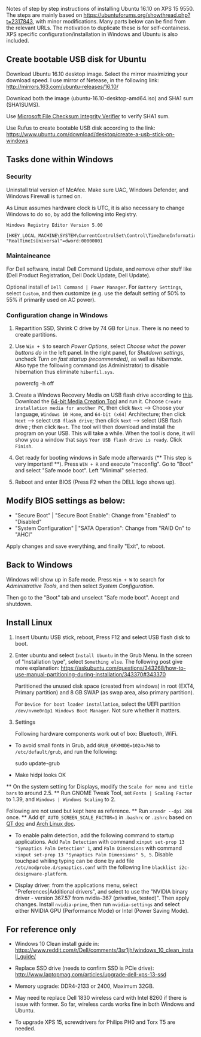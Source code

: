 Notes of step by step instructions of installing Ubuntu 16.10 on XPS
15 9550. The steps are mainly based on
https://ubuntuforums.org/showthread.php?t=2317843, with minor
modifications. Many parts below can be find from the relevant
URLs. The motivation to duplicate these is for self-containess. XPS
specific configuration/installation in Windows and Ubuntu is also
included.

## Create bootable USB disk for Ubuntu

Download Ubuntu 16.10 desktop image. Select the mirror maximizing your download speed.
I use mirror of Netease, in the following link: http://mirrors.163.com/ubuntu-releases/16.10/

Download both the image (ubuntu-16.10-desktop-amd64.iso) and SHA1 sum (SHA1SUMS).

Use [Microsoft File Checksum Integrity Verifier](https://www.microsoft.com/en-us/download/details.aspx?id=11533) to verify SHA1 sum.

Use Rufus to create bootable USB disk according to the link: https://www.ubuntu.com/download/desktop/create-a-usb-stick-on-windows

## Tasks done within Windows

### Security

Uninstall trial version of McAfee. Make sure UAC, Windows Defender, and Windows Firewall is turned on.

As Linux assumes hardware clock is UTC, it is also necessary to change Windows to do so, by add the following into Registry.

    Windows Registry Editor Version 5.00

    [HKEY_LOCAL_MACHINE\SYSTEM\CurrentControlSet\Control\TimeZoneInformation]
    "RealTimeIsUniversal"=dword:00000001

### Maintaineance

For Dell software, install Dell Command Update, and remove other stuff
like (Dell Product Registration, Dell Dock Update, Dell Update).

Optional install of `Dell Command | Power Manager`. For `Battery
Settings`, select `Custom`, and then customize (e.g. use the default
setting of 50% to 55% if primarily used on AC power).

### Configuration change in Windows

1. Repartition SSD, Shrink C drive by 74 GB for Linux. There is no need to create partitions.

2. Use `Win + S` to search *Power Options*, select *Choose what the
   power buttons do* in the left panel. In the right panel, for
   *Shutdown settings*, uncheck *Turn on fast startup (recommended)*,
   as well as *Hibernate*. Also type the following command (as
   Administrator) to disable hibernation thus eliminate
   `hiberfil.sys`.

    powercfg -h off

3. Create a Windows Recovery Media on USB flash drive according to
   [this](https://www.reddit.com/r/Dell/comments/3sr1jh/windows_10_clean_install_guide/).
   Download the [64-bit Media Creation Tool](http://www.microsoft.com/en-us/software-download/windows10)
   and run it. Choose `Create installation media for another PC`,
   then click `Next` --> Choose your language, `Windows 10 Home`, and `64-bit (x64)` Architecture;
   then click `Next` --> select `USB flash drive`;    then click `Next` --> select USB flash drive ;
   then click `Next`. The tool will then download and    install the program on your USB. This will take a while.
   When the tool is done, it will show you a window that says `Your USB flash drive is ready`.
   Click `Finish`.

4. Get ready for booting windows in Safe mode afterwards (** This step is very important! **).
   Press `WIN + R` and execute "msconfig".
   Go to "Boot" and select "Safe mode boot". Left "Minimal" selected.

5. Reboot and enter BIOS (Press F2 when the DELL logo shows up).

## Modify BIOS settings as below:

- "Secure Boot" | "Secure Boot Enable": Change from "Enabled" to "Disabled"
- "System Configuration" | "SATA Operation": Change from "RAID On" to "AHCI"

Apply changes and save everything, and finally "Exit", to reboot.

## Back to Windows

Windows will show up in Safe mode. Press `Win + W` to search for *Administrative Tools*,
and then select *System Configuration*.

Then go to the "Boot" tab and unselect "Safe mode boot". Accept and shutdown.

## Install Linux

1. Insert Ubuntu USB stick, reboot, Press F12 and select USB flash disk to boot.

3. Enter ubuntu and select `Install Ubuntu` in the Grub Menu. In the screen of "Installation type",
   select `Something else`. The following post give more explanation:
   https://askubuntu.com/questions/343268/how-to-use-manual-partitioning-during-installation/343370#343370

   Partitioned the unused disk space (created from windows) in root (EXT4, Primary partition)
   and 8 GB SWAP (as swap area, also primary partition).

   For `Device for boot loader installation`, select the UEFI partition
   `/dev/nvme0n1p1 Windows Boot Manager`. Not sure whether it matters.

4. Settings

   Following hardware components work out of box: Bluetooth, WiFi.

* To avoid small fonts in Grub, add `GRUB_GFXMODE=1024x768` to `/etc/default/grub`, and run the following:

    sudo update-grub

* Make hidpi looks OK

** On the system setting for Displays, modify the `Scale for menu and
title bars` to around 2.5.
** Run GNOME Tweak Tool, set `Fonts | Scaling Factor` to 1.39, and
`Windows | Windows Scaling` to 2.

Following are not used but kept here as reference.
** Run `xrandr --dpi 288` once.
** Add `QT_AUTO_SCREEN_SCALE_FACTOR=1` in `.bashrc` or `.zshrc` based
   on [QT doc](http://doc.qt.io/qt-5/highdpi.html)
   and [Arch Linux doc](https://wiki.archlinux.org/index.php/HiDPI).

* To enable palm detection, add the following command to startup applications.
  Add `Palm Detection` with command `xinput set-prop 13 "Synaptics Palm Detection" 1`,
  and `Palm Dimensions` with command `xinput set-prop 13 "Synaptics Palm Dimensions" 5, 5`.
  Disable touchpad whiling typing can be done by add file `/etc/modprobe.d/synaptics.conf`
  with the following line `blacklist i2c-designware-platform`.

* Display driver: from the applications menu, select "Preferences|Additional drivers",
  and select to use the "NVIDIA binary driver - version 367.57 from nvidia-367 (privative, tested)".
  Then apply changes. Install `nvidia-prime`, then run `nvidia-settings` and
  select either NVIDIA GPU (Performance Mode) or Intel (Power Saving  Mode).

## For reference only

- Windows 10 Clean install guide in:
  https://www.reddit.com/r/Dell/comments/3sr1jh/windows_10_clean_install_guide/

- Replace SSD drive (needs to confirm SSD is PCIe drive):
  http://www.laptopmag.com/articles/upgrade-dell-xps-13-ssd

- Memory upgrade: DDR4-2133 or 2400, Maximum 32GB.

- May need te replace Dell 1830 wireless card with Intel 8260 if there is issue with former.
  So far, wireless cards works fine in both Windows and Ubuntu.

- To upgrade XPS 15, screwdrivers for Philips PH0 and Torx T5 are needed.
